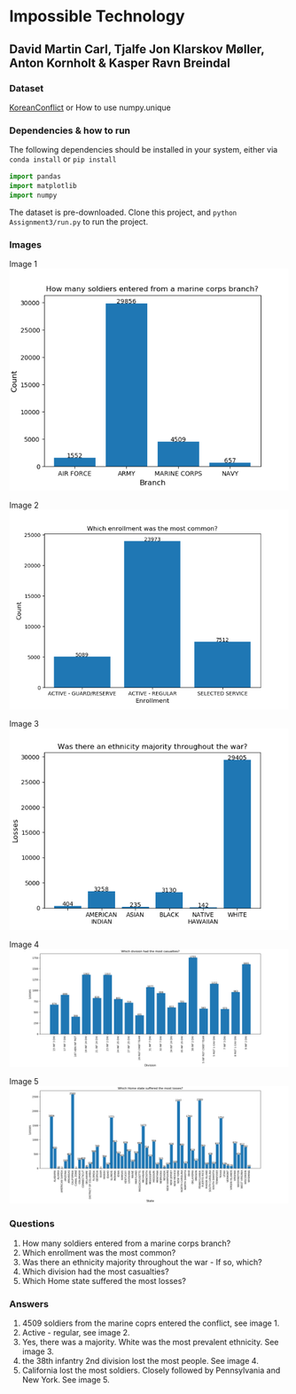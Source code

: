 # Impossible Technology

## David Martin Carl, Tjalfe Jon Klarskov Møller, Anton Kornholt & Kasper Ravn Breindal

### Dataset

[KoreanConflict](https://github.com/PatrickFenger/pythonAssignments) or How to use numpy.unique

### Dependencies & how to run

The following dependencies should be installed in your system, either via `conda install` or `pip install`

```python
import pandas
import matplotlib
import numpy
```

The dataset is pre-downloaded.
Clone this project, and `python Assignment3/run.py` to run the project.

### Images

Image 1
![image 1](img/Question_1.png)

Image 2
![image 2](img/Question_2.png)

Image 3
![image 3](img/Question_3.png)

Image 4
![image 4](img/Question_4.png)

Image 5
![Image 5](img/Question_5.png)


### Questions

1. How many soldiers entered from a marine corps branch?
2. Which enrollment was the most common?
3. Was there an ethnicity majority throughout the war - If so, which?
4. Which division had the most casualties?
5. Which Home state suffered the most losses?

### Answers

1. 4509 soldiers from the marine coprs entered the conflict, see image 1.
2. Active - regular, see image 2.
3. Yes, there was a majority. White was the most prevalent ethnicity. See image 3.
4. the 38th infantry 2nd division lost the most people. See image 4.
5. California lost the most soldiers. Closely followed by Pennsylvania and New York. See image 5.
